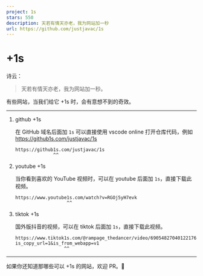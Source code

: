 ```yaml
---
project: 1s
stars: 550
description: 天若有情天亦老，我为网站加一秒
url: https://github.com/justjavac/1s
---
```


+1s
===

诗云：

> 天若有情天亦老，我为网站加一秒。

有些网站，当我们给它 +1s 时，会有意想不到的奇效。

* * *

1.  github +1s
    
    在 GitHub 域名后面加 `1s` 可以直接使用 vscode online 打开仓库代码，例如 https://github1s.com/justjavac/1s
    
    ```
    https://github1s.com/justjavac/1s
                  ^^              
    ```
    
2.  youtube +1s
    
    当你看到喜欢的 YouTube 视频时，可以在 youtube 后面加 `1s`，直接下载此视频。
    
    ```
    https://www.youtube1s.com/watch?v=RGOj5yH7evk
                       ^^      
    ```
    
3.  tiktok +1s
    
    国外版抖音的视频，可以在 tiktok 后面加 `1s`，直接下载此视频。
    
    ```
    https://www.tiktok1s.com/@rampage_thedancer/video/6905482704012217605?is_copy_url=1&is_from_webapp=v1
                      ^^      
    ```
    

* * *

如果你还知道那哪些可以 +1s 的网站，欢迎 PR。👏
